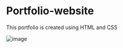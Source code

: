 # Portfolio-website
This portfolio is created using HTML and CSS

![image](https://github.com/user-attachments/assets/0af9d261-1b3c-4a02-97e6-dea3cba913a2)
